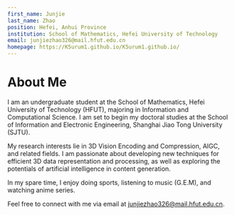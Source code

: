 ```yaml
---
first_name: Junjie
last_name: Zhao
position: Hefei, Anhui Province
institution: School of Mathematics, Hefei University of Technology
email: junjiezhao326@mail.hfut.edu.cn
homepage: https://K5urum1.github.io/K5urum1.github.io/
---
```


# About Me

I am an undergraduate student at the School of Mathematics, Hefei University of Technology (HFUT), majoring in Information and Computational Science. I am set to begin my doctoral studies at the School of Information and Electronic Engineering, Shanghai Jiao Tong University (SJTU).

My research interests lie in 3D Vision Encoding and Compression, AIGC, and related fields. I am passionate about developing new techniques for efficient 3D data representation and processing, as well as exploring the potentials of artificial intelligence in content generation.

In my spare time, I enjoy doing sports, listening to music (G.E.M), and watching anime series.

Feel free to connect with me via email at [junjiezhao326@mail.hfut.edu.cn](mailto:junjiezhao326@mail.hfut.edu.cn).


